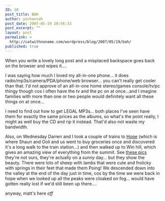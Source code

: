 ```yaml
---
ID: 10
post_title: BAH
author: yochannah
post_date: 2007-05-19 20:56:33
post_excerpt: ""
layout: post
permalink: >
  http://catwithnoname.com/wordpress/blog/2007/05/19/bah/
published: true
---
```

When you write a lovely long post and a misplaced backspace goes back on the browser and wipes it....

I was saying how much I loved my all-in-one phone... it does radio/mp3s/camera/PDA/phone/web browser... you can't really get cooler than that. I'd not approve of an all-in-one home stereo/games console/tv/pc thingy though cos I often have the tv and the pc on at once...and I imagine families with more than one or two people would definitely want all these things on at once...

I need to find out how to get LEGAL MP3s... both places I've seen have them for exactly the same prices as the albums, so what's the point really, I might as well buy the CD and rip it instead. That'd also not waste my bandwidth.

Also, on Wednesday Darren and I took a couple of trains to <a href="http://www.derbyshireuk.net/hope.html"> Hope</a> (which is where Shaun and Ooli and us went to buy groceries once and discovered it's a long walk to the train station...) and then walked up to Win hill, which gives an amazing view of everything from the summit. See <a href="http://www.digicam69.co.uk/winhill.htm"> these pics </a> they're not ours, they're actually on a <em>sunny</em> day... but they show the beauty. There were lots of sheep with lambs that were cute and frolicky with springs in their feet that made them Poing! We descended down into the valley at the end of the day just in time, cos by the time we were back in hope when we looked up all the peaks were cloaked on fog... would have gotten really lost if we'd still been up there....


anyway, matt's here *off*